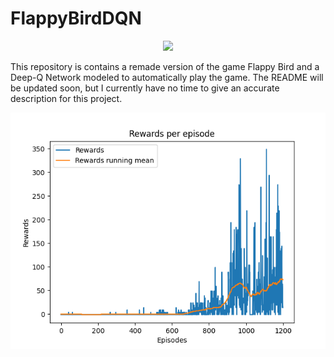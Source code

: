 # FlappyBirdDQN
<p align="center">
<img src="https://github.com/TimVeenboer/FlappyBirdDQN/blob/master/DQNshowcase.gif">
</p>

This repository is contains a remade version of the game Flappy Bird and a Deep-Q Network modeled to automatically play the game. The README will be updated soon, but I currently have no time to give an accurate description for this project.

<p align="center">
<img src="https://github.com/TimVeenboer/FlappyBirdDQN/blob/master/Figure_1.png">
</p>
